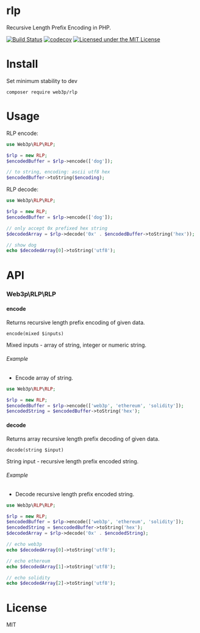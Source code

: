 # rlp
Recursive Length Prefix Encoding in PHP.

[![Build Status](https://travis-ci.org/web3p/rlp.svg?branch=master)](https://travis-ci.org/web3p/rlp)
[![codecov](https://codecov.io/gh/web3p/rlp/branch/master/graph/badge.svg)](https://codecov.io/gh/web3p/rlp)
[![Licensed under the MIT License](https://img.shields.io/badge/License-MIT-blue.svg)](https://github.com/web3p/rlp/blob/master/LICENSE)

# Install

Set minimum stability to dev
```
composer require web3p/rlp
```

# Usage

RLP encode:
```php
use Web3p\RLP\RLP;

$rlp = new RLP;
$encodedBuffer = $rlp->encode(['dog']);

// to string, encoding: ascii utf8 hex
$encodedBuffer->toString($encoding);
```

RLP decode:
```php
use Web3p\RLP\RLP;

$rlp = new RLP;
$encodedBuffer = $rlp->encode(['dog']);

// only accept 0x prefixed hex string
$decodedArray = $rlp->decode('0x' . $encodedBuffer->toString('hex'));

// show dog
echo $decodedArray[0]->toString('utf8');
```

# API

### Web3p\RLP\RLP

#### encode

Returns recursive length prefix encoding of given data.

`encode(mixed $inputs)`

Mixed inputs - array of string, integer or numeric string.

###### Example

* Encode array of string.

```php
use Web3p\RLP\RLP;

$rlp = new RLP;
$encodedBuffer = $rlp->encode(['web3p', 'ethereum', 'solidity']);
$encodedString = $encodedBuffer->toString('hex');

```

#### decode

Returns array recursive length prefix decoding of given data.

`decode(string $input)`

String input - recursive length prefix encoded string.

###### Example

* Decode recursive length prefix encoded string.

```php
use Web3p\RLP\RLP;

$rlp = new RLP;
$encodedBuffer = $rlp->encode(['web3p', 'ethereum', 'solidity']);
$encodedString = $enccodedBuffer->toString('hex');
$decodedArray = $rlp->decode('0x' . $encodedString);

// echo web3p
echo $decodedArray[0]->toString('utf8');

// echo ethereum
echo $decodedArray[1]->toString('utf8');

// echo solidity
echo $decodedArray[2]->toString('utf8');
```

# License
MIT
